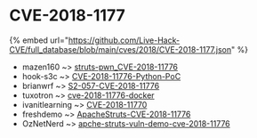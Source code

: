 # CVE-2018-1177
{% embed url="https://github.com/Live-Hack-CVE/full_database/blob/main/cves/2018/CVE-2018-1177.json" %}

* mazen160 ~> [struts-pwn_CVE-2018-11776](https://www.alice-snow.ru/2018/database/cve-2018-1177/struts-pwn_cve-2018-11776-mazen160)
* hook-s3c ~> [CVE-2018-11776-Python-PoC](https://www.alice-snow.ru/2018/database/cve-2018-1177/cve-2018-11776-python-poc-hook-s3c)
* brianwrf ~> [S2-057-CVE-2018-11776](https://www.alice-snow.ru/2018/database/cve-2018-1177/s2-057-cve-2018-11776-brianwrf)
* tuxotron ~> [cve-2018-11776-docker](https://www.alice-snow.ru/2018/database/cve-2018-1177/cve-2018-11776-docker-tuxotron)
* ivanitlearning ~> [CVE-2018-11770](https://www.alice-snow.ru/2018/database/cve-2018-1177/cve-2018-11770-ivanitlearning)
* freshdemo ~> [ApacheStruts-CVE-2018-11776](https://www.alice-snow.ru/2018/database/cve-2018-1177/apachestruts-cve-2018-11776-freshdemo)
* OzNetNerd ~> [apche-struts-vuln-demo-cve-2018-11776](https://www.alice-snow.ru/2018/database/cve-2018-1177/apche-struts-vuln-demo-cve-2018-11776-oznetnerd)